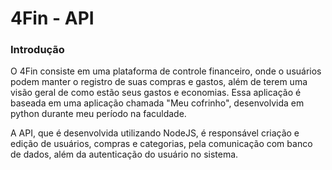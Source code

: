 # 4Fin - API

### Introdução

O 4Fin consiste em uma plataforma de controle financeiro, onde o usuários podem manter o registro de suas compras e gastos, além de terem uma visão geral de como estão seus gastos e economias. Essa aplicação é baseada em uma aplicação chamada "Meu cofrinho", desenvolvida em python durante meu período na faculdade.

A API, que é desenvolvida utilizando NodeJS, é responsável criação e edição de usuários, compras e categorias, pela comunicação com banco de dados, além da autenticação do usuário no sistema.
